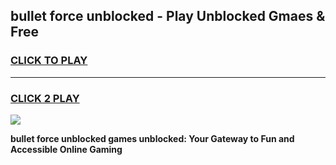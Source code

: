
## bullet force unblocked - Play Unblocked Gmaes & Free
<h3>
<a href="https://news.freeplayer.one?title=bullet_force_unblocked&ref=16F">CLICK TO PLAY</a></h3>
<hr>

<h3>
<a href="https://news.freeplayer.one?title=bullet_force_unblocked&ref=16F">CLICK 2 PLAY</a>
  
</h3>

<a href="https://news.freeplayer.one?title=bullet_force_unblocked&ref=16F/"><img src="https://clearcache.store/games.png"></a>


**bullet force unblocked games unblocked: Your Gateway to Fun and Accessible Online Gaming**
